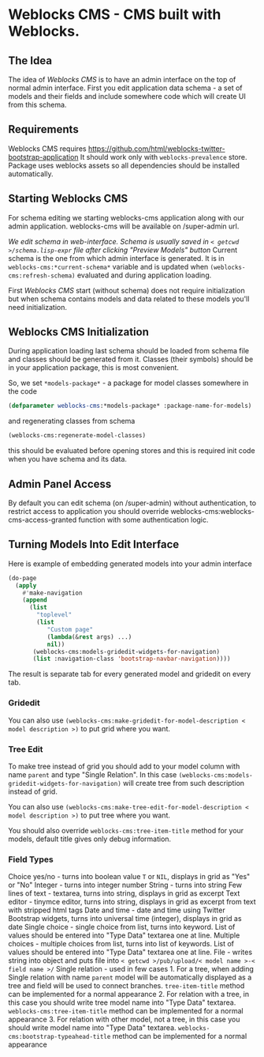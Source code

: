 # Weblocks CMS - CMS built with Weblocks.

## The Idea 

The idea of *Weblocks CMS* is to have an admin interface on the top of normal admin interface.
First you edit application data schema - a set of models and their fields and include somewhere code which will create UI from this schema.

## Requirements

Weblocks CMS requires https://github.com/html/weblocks-twitter-bootstrap-application
It should work only with `weblocks-prevalence` store.
Package uses weblocks assets so all dependencies should be installed automatically.

## Starting Weblocks CMS

For schema editing we starting weblocks-cms application along with our admin application.
weblocks-cms will be available on /super-admin url.

_We edit schema in web-interface._
_Schema is usually saved in `< getcwd >/schema.lisp-expr` file after clicking "Preview Models" button_
Current schema is the one from which admin interface is generated.
It is in `weblocks-cms:*current-schema*` variable and is updated when `(weblocks-cms:refresh-schema)` evaluated 
and during application loading.

First *Weblocks CMS* start (without schema) does not require initialization but when schema contains models 
and data related to these models you'll need initialization.

## Weblocks CMS Initialization

During application loading last schema should be loaded from schema file and classes should be generated from it.
Classes (their symbols) should be in your application package, this is most convenient.

So, we set `*models-package*` - a package for model classes somewhere in the code

```lisp
(defparameter weblocks-cms:*models-package* :package-name-for-models)
```

and regenerating classes from schema

```lisp
(weblocks-cms:regenerate-model-classes)
```

this should be evaluated before opening stores and this is required init code when you have schema and its data.

## Admin Panel Access

By default you can edit schema (on /super-admin) without authentication, to restrict access to application you should override weblocks-cms:weblocks-cms-access-granted function with some authentication logic.

## Turning Models Into Edit Interface

Here is example of embedding generated models into your admin interface

```lisp
(do-page 
  (apply 
    #'make-navigation 
    (append 
      (list
        "toplevel"
        (list 
           "Custom page" 
           (lambda(&rest args) ...)
           nil))
       (weblocks-cms:models-gridedit-widgets-for-navigation)
       (list :navigation-class 'bootstrap-navbar-navigation))))
```

The result is separate tab for every generated model and gridedit on every tab.

### Gridedit

You can also use `(weblocks-cms:make-gridedit-for-model-description < model description >)` to put grid where you want.

### Tree Edit

To make tree instead of grid you should add to your model column with name `parent` and type "Single Relation".
In this case `(weblocks-cms:models-gridedit-widgets-for-navigation)` will create tree from such description instead of grid.

You can also use `(weblocks-cms:make-tree-edit-for-model-description < model description >)` to put tree where you want.

You should also override `weblocks-cms:tree-item-title` method for your models, default title gives only debug information.

### Field Types

Choice yes/no     - turns into boolean value `T` or `NIL`, displays in grid as "Yes" or "No"
Integer           - turns into integer number
String            - turns into string
Few lines of text - textarea, turns into string, displays in grid as excerpt
Text editor       - tinymce editor, turns into string, displays in grid as excerpt from text with stripped html tags
Date and time     - date and time using Twitter Bootstrap widgets, turns into universal time (integer), displays in grid as date
Single choice     - single choice from list, turns into keyword. List of values should be entered into "Type Data" textarea one at line.
Multiple choices  - multiple choices from list, turns into list of keywords. List of values should be entered into "Type Data" textarea one at line.
File              - writes string into object and puts file into `< getcwd >/pub/upload/< model name >-< field name >/`
Single relation   - used in few cases
    1. For a tree, when adding Single relation with name `parent` model will be automatically displayed as a tree and field will be used to connect branches.
      `tree-item-title` method can be implemented for a normal appearance
    2. For relation with a tree, in this case you should write tree model name into "Type Data" textarea. 
      `weblocks-cms:tree-item-title` method can be implemented for a normal appearance
    3. For relation with other model, not a tree, in this case you should write model name into "Type Data" textarea.
      `weblocks-cms:bootstrap-typeahead-title` method can be implemented for a normal appearance
